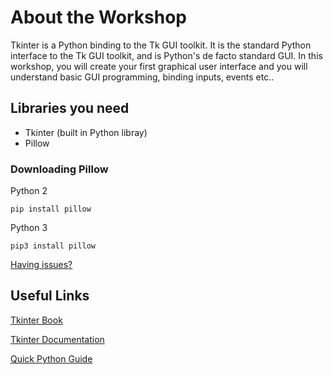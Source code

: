 # About the Workshop
Tkinter is a Python binding to the Tk GUI toolkit. It is the standard Python interface to the Tk GUI toolkit, and is Python's de facto standard GUI. In this workshop, you will create your first graphical user interface and you will understand basic GUI programming, binding inputs, events etc..


## Libraries you need
- Tkinter (built in Python libray)
- Pillow 

### Downloading Pillow
Python 2

    pip install pillow
    
Python 3

    pip3 install pillow

[Having issues?](https://pillow.readthedocs.io/en/3.1.x/installation.html#windows-installation)

## Useful Links

[Tkinter Book](http://effbot.org/tkinterbook/)

[Tkinter Documentation](https://docs.python.org/3/library/tk.html)

[Quick Python Guide](https://www.pythonforbeginners.com/basics/python-quick-guide)
